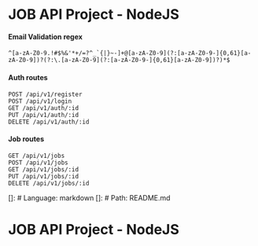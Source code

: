 # JOB API Project - NodeJS

#### Email Validation regex

```
^[a-zA-Z0-9.!#$%&'*+/=?^_`{|}~-]+@[a-zA-Z0-9](?:[a-zA-Z0-9-]{0,61}[a-zA-Z0-9])?(?:\.[a-zA-Z0-9](?:[a-zA-Z0-9-]{0,61}[a-zA-Z0-9])?)*$
```

#### Auth routes

```
POST /api/v1/register
POST /api/v1/login
GET /api/v1/auth/:id
PUT /api/v1/auth/:id
DELETE /api/v1/auth/:id
```

#### Job routes

```
GET /api/v1/jobs
POST /api/v1/jobs
GET /api/v1/jobs/:id
PUT /api/v1/jobs/:id
DELETE /api/v1/jobs/:id
```

 
[]: # Language: markdown
[]: # Path: README.md


# JOB API Project - NodeJS
